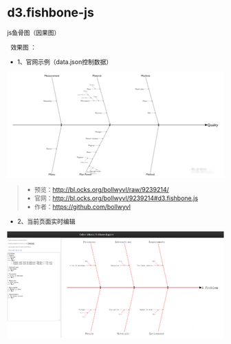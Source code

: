 # d3.fishbone-js
js鱼骨图（因果图）

 
效果图 ：
 - 1、官网示例（data.json控制数据） 
 <img src="show/1.png" >
 
> - 预览：http://bl.ocks.org/bollwyvl/raw/9239214/
> - 官网：http://bl.ocks.org/bollwyvl/9239214#d3.fishbone.js
> - 作者：https://github.com/bollwyvl
 
 - 2、当前页面实时编辑 
 <img src="show/2.png" >
 
 

